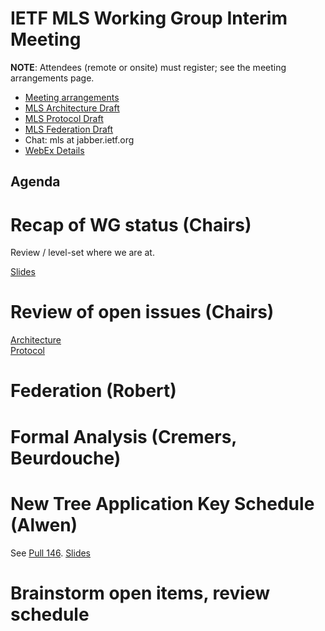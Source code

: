 # IETF MLS Working Group Interim Meeting

**NOTE**: Attendees (remote or onsite) must register; see the meeting arrangements page.

* [Meeting arrangements](README.md)
* [MLS Architecture Draft](https://github.com/mlswg/mls-architecture)
* [MLS Protocol Draft](https://github.com/mlswg/mls-protocol)
* [MLS Federation Draft](https://github.com/mlswg/mls-federation)
* Chat: mls at jabber.ietf.org
* [WebEx Details](README.md)

## Agenda

# Recap of WG status (Chairs)

Review / level-set where we are at.

[Slides](https://github.com/mlswg/wg-materials/raw/master/interim-2019-05/MLS%40MAY2019Interim.pdf)

# Review of open issues (Chairs)

[Architecture](https://github.com/mlswg/mls-architecture/issues) \
[Protocol](https://github.com/mlswg/mls-protocol/issues)

# Federation (Robert)

# Formal Analysis (Cremers, Beurdouche)

# New Tree Application Key Schedule (Alwen)

See [Pull 146](https://github.com/mlswg/mls-protocol/pull/146).
[Slides](https://github.com/mlswg/wg-materials/raw/master/interim-2019-05/Tree-Based%20Application%20Key%20Schedule.pdf)

# Brainstorm open items, review schedule
